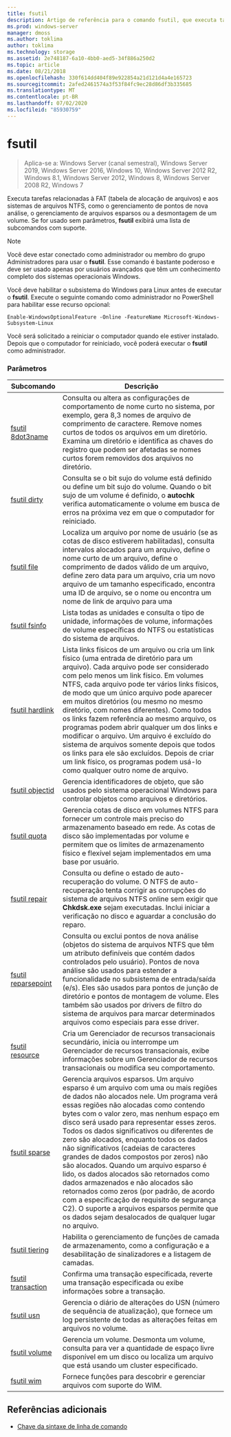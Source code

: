 ```yaml
---
title: fsutil
description: Artigo de referência para o comando fsutil, que executa tarefas relacionadas à FAT (tabela de alocação de arquivos) e sistemas de arquivos NTFS.
ms.prod: windows-server
manager: dmoss
ms.author: toklima
author: toklima
ms.technology: storage
ms.assetid: 2e748187-6a10-4bb0-aed5-34f886a250d2
ms.topic: article
ms.date: 08/21/2018
ms.openlocfilehash: 330f614dd404f89e922854a21d121d4a4e165723
ms.sourcegitcommit: 2afed2461574a3f53f84fc9ec28d86df3b335685
ms.translationtype: MT
ms.contentlocale: pt-BR
ms.lasthandoff: 07/02/2020
ms.locfileid: "85930759"
---
```

# <a name="fsutil"></a>fsutil

> Aplica-se a: Windows Server (canal semestral), Windows Server 2019, Windows Server 2016, Windows 10, Windows Server 2012 R2, Windows 8.1, Windows Server 2012, Windows 8, Windows Server 2008 R2, Windows 7

Executa tarefas relacionadas à FAT (tabela de alocação de arquivos) e aos sistemas de arquivos NTFS, como o gerenciamento de pontos de nova análise, o gerenciamento de arquivos esparsos ou a desmontagem de um volume. Se for usado sem parâmetros, **fsutil** exibirá uma lista de subcomandos com suporte.

> [!NOTE]
> Você deve estar conectado como administrador ou membro do grupo Administradores para usar o **fsutil**. Esse comando é bastante poderoso e deve ser usado apenas por usuários avançados que têm um conhecimento completo dos sistemas operacionais Windows.
>
>Você deve habilitar o subsistema do Windows para Linux antes de executar o **fsutil**. Execute o seguinte comando como administrador no PowerShell para habilitar esse recurso opcional:
>
> `Enable-WindowsOptionalFeature -Online -FeatureName Microsoft-Windows-Subsystem-Linux`
>
> Você será solicitado a reiniciar o computador quando ele estiver instalado. Depois que o computador for reiniciado, você poderá executar o **fsutil** como administrador.

### <a name="parameters"></a>Parâmetros

| Subcomando | Descrição |
| ---------- | ----------- |
| [fsutil 8dot3name](fsutil-8dot3name.md) | Consulta ou altera as configurações de comportamento de nome curto no sistema, por exemplo, gera 8,3 nomes de arquivo de comprimento de caractere. Remove nomes curtos de todos os arquivos em um diretório. Examina um diretório e identifica as chaves do registro que podem ser afetadas se nomes curtos forem removidos dos arquivos no diretório. |
| [fsutil dirty](fsutil-dirty.md) | Consulta se o bit sujo do volume está definido ou define um bit sujo do volume. Quando o bit sujo de um volume é definido, o **autochk** verifica automaticamente o volume em busca de erros na próxima vez em que o computador for reiniciado. |
| [fsutil file](fsutil-file.md) | Localiza um arquivo por nome de usuário (se as cotas de disco estiverem habilitadas), consulta intervalos alocados para um arquivo, define o nome curto de um arquivo, define o comprimento de dados válido de um arquivo, define zero data para um arquivo, cria um novo arquivo de um tamanho especificado, encontra uma ID de arquivo, se o nome ou encontra um nome de link de arquivo para uma |
| [fsutil fsinfo](fsutil-fsinfo.md) | Lista todas as unidades e consulta o tipo de unidade, informações de volume, informações de volume específicas do NTFS ou estatísticas do sistema de arquivos. |
| [fsutil hardlink](fsutil-hardlink.md) | Lista links físicos de um arquivo ou cria um link físico (uma entrada de diretório para um arquivo). Cada arquivo pode ser considerado com pelo menos um link físico. Em volumes NTFS, cada arquivo pode ter vários links físicos, de modo que um único arquivo pode aparecer em muitos diretórios (ou mesmo no mesmo diretório, com nomes diferentes). Como todos os links fazem referência ao mesmo arquivo, os programas podem abrir qualquer um dos links e modificar o arquivo. Um arquivo é excluído do sistema de arquivos somente depois que todos os links para ele são excluídos. Depois de criar um link físico, os programas podem usá-lo como qualquer outro nome de arquivo. |
| [fsutil objectid](fsutil-objectid.md) | Gerencia identificadores de objeto, que são usados pelo sistema operacional Windows para controlar objetos como arquivos e diretórios. |
| [fsutil quota](fsutil-quota.md) | Gerencia cotas de disco em volumes NTFS para fornecer um controle mais preciso do armazenamento baseado em rede. As cotas de disco são implementadas por volume e permitem que os limites de armazenamento físico e flexível sejam implementados em uma base por usuário. |
| [fsutil repair](fsutil-repair.md) | Consulta ou define o estado de auto-recuperação do volume. O NTFS de auto-recuperação tenta corrigir as corrupções do sistema de arquivos NTFS online sem exigir que **Chkdsk.exe** sejam executadas. Inclui iniciar a verificação no disco e aguardar a conclusão do reparo. |
| [fsutil reparsepoint](fsutil-reparsepoint.md) | Consulta ou exclui pontos de nova análise (objetos do sistema de arquivos NTFS que têm um atributo definíveis que contém dados controlados pelo usuário). Pontos de nova análise são usados para estender a funcionalidade no subsistema de entrada/saída (e/s). Eles são usados para pontos de junção de diretório e pontos de montagem de volume. Eles também são usados por drivers de filtro do sistema de arquivos para marcar determinados arquivos como especiais para esse driver. |
| [fsutil resource](fsutil-resource.md) | Cria um Gerenciador de recursos transacionais secundário, inicia ou interrompe um Gerenciador de recursos transacionais, exibe informações sobre um Gerenciador de recursos transacionais ou modifica seu comportamento. |
| [fsutil sparse](fsutil-sparse.md) | Gerencia arquivos esparsos. Um arquivo esparso é um arquivo com uma ou mais regiões de dados não alocados nele. Um programa verá essas regiões não alocadas como contendo bytes com o valor zero, mas nenhum espaço em disco será usado para representar esses zeros. Todos os dados significativos ou diferentes de zero são alocados, enquanto todos os dados não significativos (cadeias de caracteres grandes de dados compostos por zeros) não são alocados. Quando um arquivo esparso é lido, os dados alocados são retornados como dados armazenados e não alocados são retornados como zeros (por padrão, de acordo com a especificação de requisito de segurança C2). O suporte a arquivos esparsos permite que os dados sejam desalocados de qualquer lugar no arquivo. |
| [fsutil tiering](fsutil-tiering.md) | Habilita o gerenciamento de funções de camada de armazenamento, como a configuração e a desabilitação de sinalizadores e a listagem de camadas. |
| [fsutil transaction](fsutil-transaction.md)   | Confirma uma transação especificada, reverte uma transação especificada ou exibe informações sobre a transação. |
| [fsutil usn](fsutil-usn.md) | Gerencia o diário de alterações do USN (número de sequência de atualização), que fornece um log persistente de todas as alterações feitas em arquivos no volume. |
| [fsutil volume](fsutil-volume.md) | Gerencia um volume. Desmonta um volume, consulta para ver a quantidade de espaço livre disponível em um disco ou localiza um arquivo que está usando um cluster especificado. |
| [fsutil wim](fsutil-wim.md) | Fornece funções para descobrir e gerenciar arquivos com suporte do WIM. |

## <a name="additional-references"></a>Referências adicionais

- [Chave da sintaxe de linha de comando](command-line-syntax-key.md)